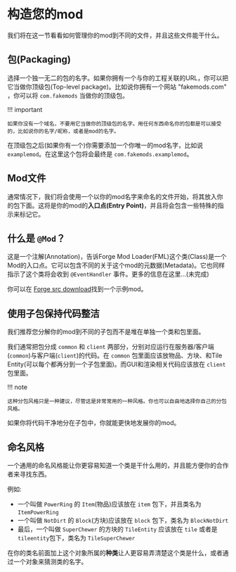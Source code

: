 构造您的mod
====================

我们将在这一节看看如何管理你的mod到不同的文件，并且这些文件能干什么。

包(Packaging)
---------

选择一个独一无二的包的名字。如果你拥有一个与你的工程关联的URL，你可以把它当做你顶级包(Top-level package)。比如说你拥有一个网站 "fakemods.com" ，你可以将 `com.fakemods` 当做你的顶级包。

!!! important

    如果你没有一个域名，不要用它当做你的顶级包的名字。用任何东西命名你的包都是可以接受的，比如说你的名字/昵称，或者是mod的名字。

在顶级包之后(如果你有一个)你需要添加一个你唯一的mod名字，比如说 `examplemod`。在这里这个包将会最终是 `com.fakemods.examplemod`。

Mod文件
-------

通常情况下，我们将会使用一个以你的mod名字来命名的文件开始，将其放入你的包下面。这将是你的mod的**入口点(Entry Point)**，并且将会包含一些特殊的指示来标记它。

什么是 `@Mod`？
-------------

这是一个注解(Annotation)，告诉Forge Mod Loader(FML)这个类(Class)是一个Mod的入口点。它可以包含不同的关于这个mod的元数据(Metadata)。它也同样指示了这个类将会收到 `@EventHandler` 事件。更多的信息在这里...(未完成)

你可以在 [Forge src download](http://files.minecraftforge.net/)找到一个示例mod。

使用子包保持代码整洁
------------------

我们推荐您分解你的mod到不同的子包而不是堆在单独一个类和包里面。

我们通常把包分成 `common` 和 `client` 两部分，分别对应运行在服务器/客户端(`common`)与客户端(`client`)的代码。在 `common` 包里面应该放物品、方块、和Tile Entity(可以每个都再分到一个子包里面)。而GUI和渲染相关代码应该放在 `client` 包里面。

!!! note

    这种分包风格只是一种建议，尽管这是非常常用的一种风格。你也可以自由地选择你自己的分包风格。

如果你将代码干净地分在子包中，你就能更快地发展你的mod。

命名风格
-------

一个通用的命名风格能让你更容易知道一个类是干什么用的，并且能方便你的合作者来寻找东西。

例如:

- 一个叫做 `PowerRing` 的 `Item`(物品)应该放在 `item` 包下，并且类名为 `ItemPowerRing`
- 一个叫做 `NotDirt` 的 `Block`(方块)应该放在 `block` 包下，类名为 `BlockNotDirt`
- 最后，一个叫做 `SuperChewer` 的方块的 `TileEntity` 应该放在 `tile` 或者是 `tileentity`包下，类名为 `TileSuperChewer`

在你的类名前面加上这个对象所属的**种类**让人更容易弄清楚这个类是什么，或者通过一个对象来猜测类的名字。